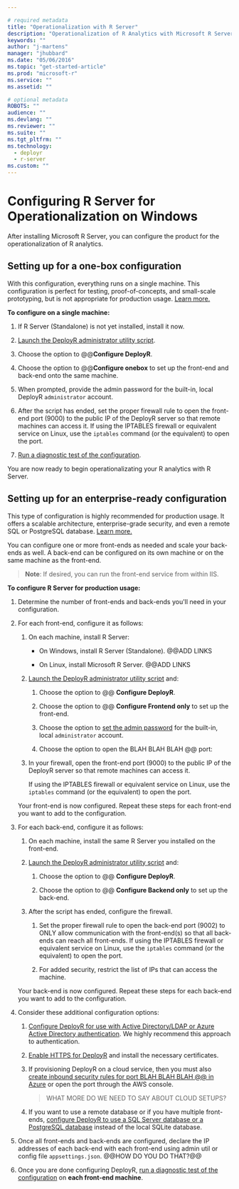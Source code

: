 ```yaml
---

# required metadata
title: "Operationalization with R Server"
description: "Operationalization of R Analytics with Microsoft R Server"
keywords: ""
author: "j-martens"
manager: "jhubbard"
ms.date: "05/06/2016"
ms.topic: "get-started-article"
ms.prod: "microsoft-r"
ms.service: ""
ms.assetid: ""

# optional metadata
ROBOTS: ""
audience: ""
ms.devlang: ""
ms.reviewer: ""
ms.suite: ""
ms.tgt_pltfrm: ""
ms.technology: 
  - deployr
  - r-server
ms.custom: ""
---
```


# Configuring R Server for Operationalization on Windows

After installing Microsoft R Server, you can configure the product for the operationalization of R analytics. 

## Setting up for a one-box configuration

With this configuration, everything runs on a single machine. This configuration is perfect for testing, proof-of-concepts, and small-scale prototyping, but is not appropriate for production usage. [Learn more.](configuration-scenarios.md)

<a name="onebox"></a>

**To configure on a single machine:**

1. If R Server (Standalone) is not yet installed, install it now.

1. [Launch the DeployR administrator utility script](admin-utility.md#launch).

1. Choose the option to @@**Configure DeployR**.

1. Choose the option to @@**Configure onebox** to set up the front-end and back-end onto the same machine.

1. When prompted, provide the admin password for the built-in, local DeployR `administrator` account.  
  
1. After the script has ended, set the proper firewall rule to open the front-end port (9000) to the public IP of the DeployR server so that remote machines can access it. If using the IPTABLES firewall or equivalent service on Linux, use the `iptables` command (or the equivalent) to open the port.

1. [Run a diagnostic test of the configuration](diagnostics-troubleshooting.md). 

You are now ready to begin operationalizating your R analytics with R Server.

<a name="enterpriseready"></a>

## Setting up for an enterprise-ready configuration

This type of configuration is highly recommended for production usage. It offers a scalable architecture, enterprise-grade security, and even a remote SQL or PostgreSQL database. [Learn more.](configuration-scenarios.md)

You can configure one or more front-ends as needed and scale your back-ends as well. A back-end can be configured on its own machine or on the same machine as the front-end.

>**Note**: If desired, you can run the front-end service from within IIS.

**To configure R Server for production usage:**

1. Determine the number of front-ends and back-ends you'll need in your configuration. 

1. For each front-end, configure it as follows: 

    1. On each machine, install R Server:

       + On Windows, install R Server (Standalone).  @@ADD LINKS

       + On Linux, install Microsoft R Server.  @@ADD LINKS 

    1. [Launch the DeployR administrator utility script](admin-utility.md#launch) and:

       1. Choose the option to @@ **Configure DeployR**.

       1. Choose the option to @@ **Configure Frontend only** to set up the front-end.
    
       1. Choose the option to [set the admin password](admin-utility.md#admin-password) for the built-in, local `administrator` account.   

       1. Choose the option to open the BLAH BLAH BLAH @@ port:

    1. In your firewall, open the front-end port (9000) to the public IP of the DeployR server so that remote machines can access it.
    
       If using the IPTABLES firewall or equivalent service on Linux, use the `iptables` command (or the equivalent) to open the port.

    Your front-end is now configured. Repeat these steps for each front-end you want to add to the configuration.

1. For each back-end, configure it as follows: 

    1. On each machine, install the same R Server you installed on the front-end.

    1. [Launch the DeployR administrator utility script](admin-utility.md#launch) and:

       1. Choose the option to @@ **Configure DeployR**.

       1. Choose the option to @@ **Configure Backend only** to set up the back-end.

    1. After the script has ended, configure the firewall.
    
        1. Set the proper firewall rule to open the back-end port (9002) to ONLY allow communication with the front-end(s) so that all back-ends can reach all front-ends. If using the IPTABLES firewall or equivalent service on Linux, use the `iptables` command (or the equivalent) to open the port.

        1. For added security, restrict the list of IPs that can access the machine.
  
    Your back-end is now configured. Repeat these steps for each back-end you want to add to the configuration.

 1. Consider these additional configuration options:
    
       1. [Configure DeployR for use with Active Directory/LDAP or Azure Active Directory authentication](security-authentication.md).  We highly recommend this approach to authentication. 

       1. [Enable HTTPS for DeployR](security-https.md) and install the necessary certificates. 

       1. If provisioning DeployR on a cloud service, then you must also [create inbound security rules for port BLAH BLAH BLAH @@ in Azure](https://azure.microsoft.com/en-us/documentation/articles/virtual-machines-windows-classic-setup-endpoints/) or open the port through the AWS console.

          > WHAT MORE DO WE NEED TO SAY ABOUT CLOUD SETUPS?  

       1. If you want to use a remote database or if you have multiple front-ends, [configure DeployR to use a SQL Server database or a PostgreSQL database](configure-remote-database.md) instead of the local SQLite database.

1. Once all front-ends and back-ends are configured, declare the IP addresses of each back-end with each front-end using admin util or config file `appsettings.json`. @@HOW DO YOU DO THAT?@@ 

1. Once you are done configuring DeployR, [run a diagnostic test of the configuration](diagnostics-troubleshooting.md) on **each front-end machine**. 